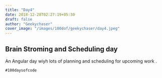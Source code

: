 ```yaml
---
title: "Day4"
date: 2018-12-28T02:27:19+05:30
draft: false
author: "Geekychaser"
cover_image: "/images/100dof/geekychaser/day4.jpeg"
---
```


## Brain Stroming and Scheduling day

An Angular day wiyh lots of planning and scheduling for upcoming work .

`#100daysofcode`